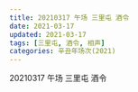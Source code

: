 ```yaml
---
title: 20210317 午场 三里屯 酒令
date: 2021-03-17
updated: 2021-03-17
tags: [三里屯, 酒令, 相声] 
categories: 辛丑年场次(2021)
---
```

20210317 午场 三里屯 酒令



